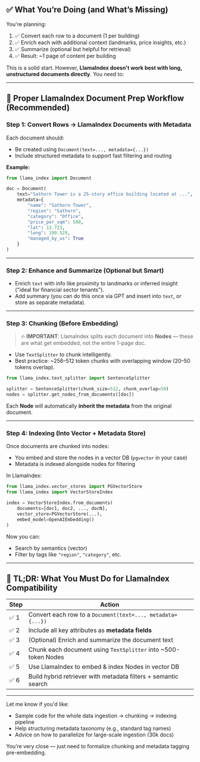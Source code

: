 ## ✅ What You’re Doing (and What’s Missing)

You're planning:

1. ✅ Convert each row to a document (1 per building)
2. ✅ Enrich each with additional context (landmarks, price insights, etc.)
3. ✅ Summarize (optional but helpful for retrieval)
4. ✅ Result: \~1 page of content per building

This is a solid start. However, **LlamaIndex doesn't work best with long, unstructured documents directly**. You need to:

---

## 🔧 Proper LlamaIndex Document Prep Workflow (Recommended)

### **Step 1: Convert Rows → LlamaIndex Documents with Metadata**

Each document should:

* Be created using `Document(text=..., metadata={...})`
* Include structured metadata to support fast filtering and routing

**Example:**

```python
from llama_index import Document

doc = Document(
    text="Sathorn Tower is a 25-story office building located at ...",
    metadata={
        "name": "Sathorn Tower",
        "region": "Sathorn",
        "category": "Office",
        "price_per_sqm": 580,
        "lat": 13.723,
        "long": 100.529,
        "managed_by_us": True
    }
)
```

---

### **Step 2: Enhance and Summarize (Optional but Smart)**

* Enrich `text` with info like proximity to landmarks or inferred insight ("ideal for financial sector tenants").
* Add summary (you can do this once via GPT and insert into `text`, or store as separate metadata).

---

### **Step 3: Chunking (Before Embedding)**

> 🔥 **IMPORTANT**: LlamaIndex splits each document into **Nodes** — these are what get embedded, not the entire 1-page doc.

* Use `TextSplitter` to chunk intelligently.
* Best practice: \~256–512 token chunks with overlapping window (20–50 tokens overlap).

```python
from llama_index.text_splitter import SentenceSplitter

splitter = SentenceSplitter(chunk_size=512, chunk_overlap=50)
nodes = splitter.get_nodes_from_documents([doc])
```

Each **Node** will automatically **inherit the metadata** from the original document.

---

### **Step 4: Indexing (Into Vector + Metadata Store)**

Once documents are chunked into nodes:

* You embed and store the nodes in a vector DB (`pgvector` in your case)
* Metadata is indexed alongside nodes for filtering

In LlamaIndex:

```python
from llama_index.vector_stores import PGVectorStore
from llama_index import VectorStoreIndex

index = VectorStoreIndex.from_documents(
    documents=[doc1, doc2, ..., docN],
    vector_store=PGVectorStore(...),
    embed_model=OpenAIEmbedding()
)
```

Now you can:

* Search by semantics (vector)
* Filter by tags like `"region"`, `"category"`, etc.

---

## 🧠 TL;DR: What You **Must Do** for LlamaIndex Compatibility

| Step | Action                                                          |
| ---- | --------------------------------------------------------------- |
| ✅ 1  | Convert each row to a `Document(text=..., metadata={...})`      |
| ✅ 2  | Include all key attributes as **metadata fields**               |
| ✅ 3  | (Optional) Enrich and summarize the document text               |
| ✅ 4  | Chunk each document using `TextSplitter` into \~500-token Nodes |
| ✅ 5  | Use LlamaIndex to embed & index Nodes in vector DB              |
| ✅ 6  | Build hybrid retriever with metadata filters + semantic search  |

---

Let me know if you'd like:

* Sample code for the whole data ingestion → chunking → indexing pipeline
* Help structuring metadata taxonomy (e.g., standard tag names)
* Advice on how to parallelize for large-scale ingestion (30k docs)

You’re very close — just need to formalize chunking and metadata tagging pre-embedding.
